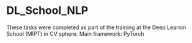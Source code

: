 # DL_School_NLP
These tasks were completed as part of the training at the Deep Learnin School (MIPT) in CV sphere.
Main framework: PyTorch
